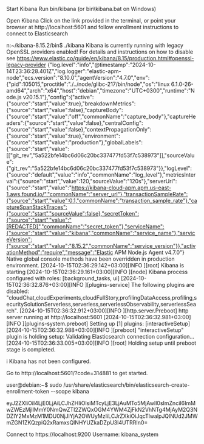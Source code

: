 Start Kibana
Run bin/kibana (or bin\kibana.bat on Windows)

Open Kibana
Click on the link provided in the terminal, or point your browser at 
http://localhost:5601 
and follow enrollment instructions to connect to Elasticsearch



n:~/kibana-8.15.2/bin$ ./kibana
Kibana is currently running with legacy OpenSSL providers enabled! For details and instructions on how to disable see https://www.elastic.co/guide/en/kibana/8.15/production.html#openssl-legacy-provider
{"log.level":"info","@timestamp":"2024-10-14T23:36:28.401Z","log.logger":"elastic-apm-node","ecs.version":"8.10.0","agentVersion":"4.7.0","env":{"pid":105015,"proctitle":"./../node/glibc-217/bin/node","os":"linux 6.1.0-26-amd64","arch":"x64","host":"debian","timezone":"UTC+0300","runtime":"Node.js v20.15.1"},"config":{"active":{"source":"start","value":true},"breakdownMetrics":{"source":"start","value":false},"captureBody":{"source":"start","value":"off","commonName":"capture_body"},"captureHeaders":{"source":"start","value":false},"centralConfig":{"source":"start","value":false},"contextPropagationOnly":{"source":"start","value":true},"environment":{"source":"start","value":"production"},"globalLabels":{"source":"start","value":[["git_rev","5a522bfe14bc6d06c20bc337477fd53f7c538973"]],"sourceValue":{"git_rev":"5a522bfe14bc6d06c20bc337477fd53f7c538973"}},"logLevel":{"source":"default","value":"info","commonName":"log_level"},"metricsInterval":{"source":"start","value":120,"sourceValue":"120s"},"serverUrl":{"source":"start","value":"https://kibana-cloud-apm.apm.us-east-1.aws.found.io/","commonName":"server_url"},"transactionSampleRate":{"source":"start","value":0.1,"commonName":"transaction_sample_rate"},"captureSpanStackTraces":{"source":"start","sourceValue":false},"secretToken":{"source":"start","value":"[REDACTED]","commonName":"secret_token"},"serviceName":{"source":"start","value":"kibana","commonName":"service_name"},"serviceVersion":{"source":"start","value":"8.15.2","commonName":"service_version"}},"activationMethod":"require","message":"Elastic APM Node.js Agent v4.7.0"}
Native global console methods have been overridden in production environment.
[2024-10-15T02:36:29.142+03:00][INFO ][root] Kibana is starting
[2024-10-15T02:36:29.161+03:00][INFO ][node] Kibana process configured with roles: [background_tasks, ui]
[2024-10-15T02:36:32.876+03:00][INFO ][plugins-service] The following plugins are disabled: "cloudChat,cloudExperiments,cloudFullStory,profilingDataAccess,profiling,securitySolutionServerless,serverless,serverlessObservability,serverlessSearch".
[2024-10-15T02:36:32.912+03:00][INFO ][http.server.Preboot] http server running at http://localhost:5601
[2024-10-15T02:36:32.981+03:00][INFO ][plugins-system.preboot] Setting up [1] plugins: [interactiveSetup]
[2024-10-15T02:36:32.988+03:00][INFO ][preboot] "interactiveSetup" plugin is holding setup: Validating Elasticsearch connection configuration…
[2024-10-15T02:36:33.005+03:00][INFO ][root] Holding setup until preboot stage is completed.


i Kibana has not been configured.

Go to http://localhost:5601/?code=314881 to get started.





user@debian:~$ sudo /usr/share/elasticsearch/bin/elasticsearch-create-enrollment-token --scope kibana

eyJ2ZXIiOiI4LjE0LjAiLCJhZHIiOlsiMTcyLjE3LjAuMTo5MjAwIl0sImZnciI6ImMwZWEzMjllMmY0NmQwZTI2ZWQxOGM4YWM4ZjFkN2VhNTg4MjAyM2Q3NDZlY2MxMzM1MDU0NjJlYjA2OWUyMzIiLCJrZXkiOiJqcTlwalpJQlNUd2JMWmZGN1ZKQzpiQ2xRamxsQlNHYUZkaDZpU3l4UTRRIn0=


Connect to
https://localhost:9200
Username: kibana_system